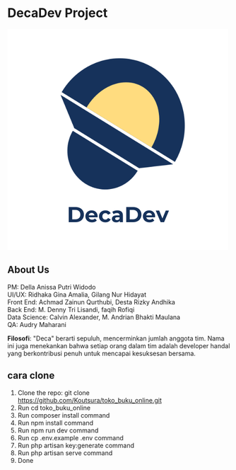 # DecaDev Project

![DecaDev Image](public/images/DecaDev.png)

## About Us

PM: Della Anissa Putri Widodo  
UI/UX: Ridhaka Gina Amalia, Gilang Nur Hidayat  
Front End: Achmad Zainun Qurthubi, Desta Rizky Andhika  
Back End: M. Denny Tri Lisandi, faqih Rofiqi  
Data Science: Calvin Alexander, M. Andrian Bhakti Maulana  
QA: Audry Maharani

**Filosofi**: "Deca" berarti sepuluh, mencerminkan jumlah anggota tim. Nama ini juga menekankan bahwa setiap orang dalam tim adalah developer handal yang berkontribusi penuh untuk mencapai kesuksesan bersama.

## cara clone
1. Clone the repo: git clone https://github.com/Koutsura/toko_buku_online.git
2. Run cd toko_buku_online
3. Run composer install command
4. Run npm install command
5. Run npm run dev command
6. Run cp .env.example .env command
7. Run php artisan key:generate command
8. Run php artisan serve command
9. Done
